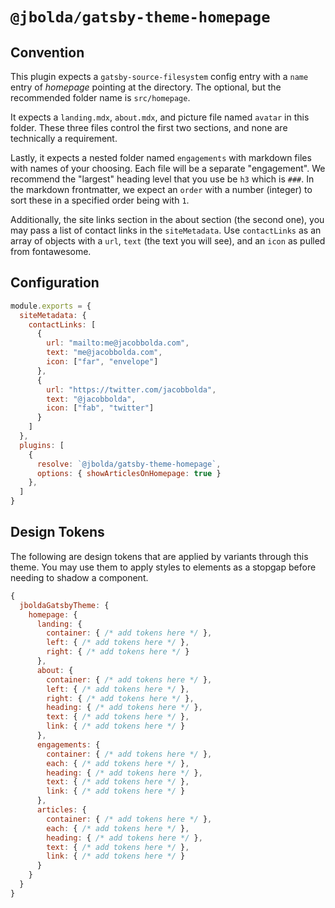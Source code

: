 # `@jbolda/gatsby-theme-homepage`

## Convention
This plugin expects a `gatsby-source-filesystem` config entry with a `name` entry of _homepage_ pointing at the directory. The optional, but the recommended folder name is `src/homepage`.

It expects a `landing.mdx`, `about.mdx`, and picture file named `avatar` in this folder. These three files control the first two sections, and none are technically a requirement.

Lastly, it expects a nested folder named `engagements` with markdown files with names of your choosing. Each file will be a separate "engagement". We recommend the "largest" heading level that you use be `h3` which is `###`. In the markdown frontmatter, we expect an `order` with a number (integer) to sort these in a specified order being with `1`.

Additionally, the site links section in the about section (the second one), you may pass a list of contact links in the `siteMetadata`.  Use `contactLinks` as an array of objects with a `url`, `text` (the text you will see), and an `icon` as pulled from fontawesome.

## Configuration

```js
module.exports = {
  siteMetadata: {
    contactLinks: [
      {
        url: "mailto:me@jacobbolda.com",
        text: "me@jacobbolda.com",
        icon: ["far", "envelope"]
      },
      {
        url: "https://twitter.com/jacobbolda",
        text: "@jacobbolda",
        icon: ["fab", "twitter"]
      }
    ]
  },
  plugins: [
    {
      resolve: `@jbolda/gatsby-theme-homepage`,
      options: { showArticlesOnHomepage: true }
    },
  ]
}
```

## Design Tokens
The following are design tokens that are applied by variants through this theme. You may use them to apply styles to elements as a stopgap before needing to shadow a component.

```js
{
  jboldaGatsbyTheme: {
    homepage: {
      landing: {
        container: { /* add tokens here */ },
        left: { /* add tokens here */ },
        right: { /* add tokens here */ }
      },
      about: {
        container: { /* add tokens here */ },
        left: { /* add tokens here */ },
        right: { /* add tokens here */ },
        heading: { /* add tokens here */ },
        text: { /* add tokens here */ },
        link: { /* add tokens here */ }
      },
      engagements: {
        container: { /* add tokens here */ },
        each: { /* add tokens here */ },
        heading: { /* add tokens here */ },
        text: { /* add tokens here */ },
        link: { /* add tokens here */ }
      },
      articles: {
        container: { /* add tokens here */ },
        each: { /* add tokens here */ },
        heading: { /* add tokens here */ },
        text: { /* add tokens here */ },
        link: { /* add tokens here */ }
      }
    }
  }
}
```
